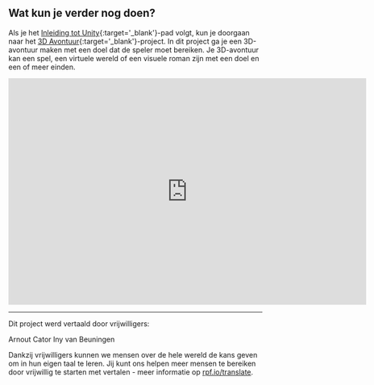 ## Wat kun je verder nog doen?

Als je het [Inleiding tot Unity](https://projects.raspberrypi.org/nl-NL/raspberrypi/unity-intro){:target='_blank'}-pad volgt, kun je doorgaan naar het [ 3D Avontuur](https://projects.raspberrypi.org/nl-NL/projects/3d-adventure){:target='_blank'}-project. In dit project ga je een 3D-avontuur maken met een doel dat de speler moet bereiken. Je 3D-avontuur kan een spel, een virtuele wereld of een visuele roman zijn met een doel en een of meer einden.

<iframe allowtransparency="true" width="710" height="450" src="https://raspberrypilearning.github.io/unity-webgl/minigames/" frameborder="0"></iframe>

***

Dit project werd vertaald door vrijwilligers:

Arnout Cator
Iny van Beuningen

Dankzij vrijwilligers kunnen we mensen over de hele wereld de kans geven om in hun eigen taal te leren. Jij kunt ons helpen meer mensen te bereiken door vrijwillig te starten met vertalen - meer informatie op [rpf.io/translate](https://rpf.io/translate).
